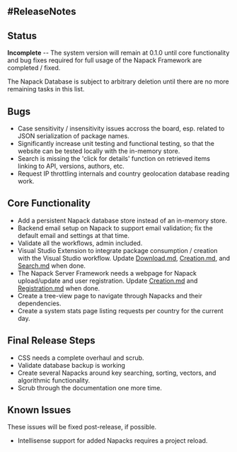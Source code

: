#ReleaseNotes
-------------

Status
------
**Incomplete** -- The system version will remain at 0.1.0 until core functionality and bug fixes required for full usage of the Napack Framework are completed / fixed.

The Napack Database is subject to arbitrary deletion until there are no more remaining tasks in this list.

Bugs
----
* Case sensitivity / insensitivity issues accross the board, esp. related to JSON serialization of package names.
* Significantly increase unit testing and functional testing, so that the website can be tested locally with the in-memory store.
* Search is missing the 'click for details' function on retrieved items linking to API, versions, authors, etc.
* Request IP throttling internals and country geolocation database reading work.

Core Functionality
------------------
* Add a persistent Napack database store instead of an in-memory store.
* Backend email setup on Napack to support email validation; fix the default email and settings at that time.
* Validate all the workflows, admin included.
* Visual Studio Extension to integrate package consumption / creation with the Visual Studio workflow. Update [Download.md](./Download.md), [Creation.md](Creation.md), and [Search.md](./Search.md) when done.
* The Napack Server Framework needs a webpage for Napack upload/update and user registration. Update [Creation.md](./Creation.md) and [Registration.md](Registration.md) when done.
* Create a tree-view page to navigate through Napacks and their dependencies.
* Create a system stats page listing requests per country for the current day.

Final Release Steps
-------------------
* CSS needs a complete overhaul and scrub.
* Validate database backup is working
* Create several Napacks around key searching, sorting, vectors, and algorithmic functionality.
* Scrub through the documentation one more time.

Known Issues
------------
These issues will be fixed post-release, if possible.
* Intellisense support for added Napacks requires a project reload.